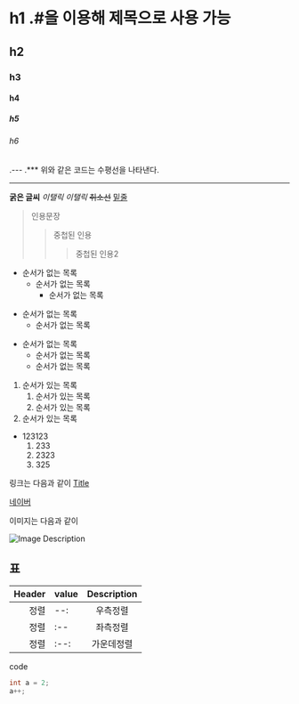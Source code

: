 # h1 .#을 이용해 제목으로 사용 가능
## h2
### h3
#### h4
##### h5
###### h6


.---
.***
위와 같은 코드는 수평선을 나타낸다.

---

**굵은 글씨**
*이탤릭*
_이탤릭_
~~취소선~~
<u>밑줄</u>

> 인용문장
> > 중첩된 인용
> > > 중첩된 인용2

- 순서가 없는 목록
	- 순서가 없는 목록
		- 순서가 없는 목록

* 순서가 없는 목록
	* 순서가 없는 목록

- 순서가 없는 목록
	+ 순서가 없는 목록
	* 순서가 없는 목록


1. 순서가 있는 목록
	1. 순서가 있는 목록
	2. 순서가 있는 목록
2. 순서가 있는 목록

- 123123
	1. 233
	3. 2323
	5. 325

링크는 다음과 같이
[Title](https://naver.com/)

[네이버][naver]

[naver]: https://naver.com/

이미지는 다음과 같이

![Image Description](https://tistory1.daumcdn.net/tistory/1994430/74cb0667c02241939c5c13ec5dd1afb1)


## 표

| Header | value | Description |
| --: | :-- | :--: |
| 정렬 | --: | 우측정렬 |
| 정렬 | :-- | 좌측정렬 |
| 정렬 | :--: | 가운데정렬 |


code
``` cpp
int a = 2;
a++;
```
